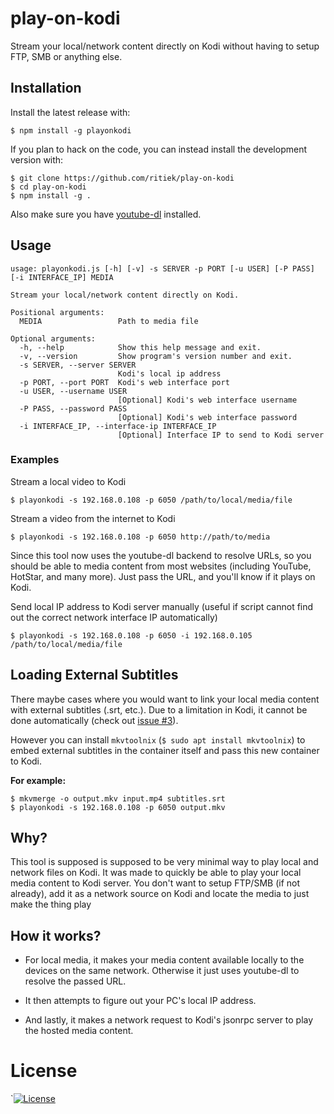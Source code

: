 # play-on-kodi

Stream your local/network content directly on Kodi without having to
setup FTP, SMB or anything else.

## Installation

Install the latest release with:
```
$ npm install -g playonkodi
```

If you plan to hack on the code, you can instead install the development version with:
```
$ git clone https://github.com/ritiek/play-on-kodi
$ cd play-on-kodi
$ npm install -g .
```

Also make sure you have
[youtube-dl](https://github.com/rg3/youtube-dl/blob/master/README.md#installation) installed.

## Usage

```
usage: playonkodi.js [-h] [-v] -s SERVER -p PORT [-u USER] [-P PASS] [-i INTERFACE_IP] MEDIA

Stream your local/network content directly on Kodi.

Positional arguments:
  MEDIA                 Path to media file

Optional arguments:
  -h, --help            Show this help message and exit.
  -v, --version         Show program's version number and exit.
  -s SERVER, --server SERVER
                        Kodi's local ip address
  -p PORT, --port PORT  Kodi's web interface port
  -u USER, --username USER
                        [Optional] Kodi's web interface username
  -P PASS, --password PASS
                        [Optional] Kodi's web interface password
  -i INTERFACE_IP, --interface-ip INTERFACE_IP
                        [Optional] Interface IP to send to Kodi server
```

### Examples

Stream a local video to Kodi
```
$ playonkodi -s 192.168.0.108 -p 6050 /path/to/local/media/file
```

Stream a video from the internet to Kodi
```
$ playonkodi -s 192.168.0.108 -p 6050 http://path/to/media
```

Since this tool now uses the youtube-dl backend to resolve URLs, so you should
be able to media content from most websites (including YouTube, HotStar, and many more).
Just pass the URL, and you'll know if it plays on Kodi.

Send local IP address to Kodi server manually (useful if script cannot find out
the correct network interface IP automatically)
```
$ playonkodi -s 192.168.0.108 -p 6050 -i 192.168.0.105 /path/to/local/media/file
```

## Loading External Subtitles

There maybe cases where you would want to link your local media content with external
subtitles (.srt, etc.). Due to a limitation in Kodi, it cannot be done automatically
(check out [issue #3](https://github.com/ritiek/play-on-kodi/issues/3)).

However you can install `mkvtoolnix` (`$ sudo apt install mkvtoolnix`) to embed
external subtitles in the container itself and pass this new container to Kodi.

**For example:**
```
$ mkvmerge -o output.mkv input.mp4 subtitles.srt
$ playonkodi -s 192.168.0.108 -p 6050 output.mkv
```

## Why?

This tool is supposed is supposed to be very minimal way to play local and
network files on Kodi. It was made to quickly be able to play your local media
content to Kodi server. You don't want to setup FTP/SMB (if not already), add it
as a network source on Kodi and locate the media to just make the thing play


## How it works?

- For local media, it makes your media content available locally to the devices
  on the same network. Otherwise it just uses youtube-dl to resolve the passed URL.

- It then attempts to figure out your PC's local IP address.

- And lastly, it makes a network request to Kodi's jsonrpc server to play the
  hosted media content.



# License

`[![License](https://img.shields.io/github/license/ritiek/play-on-kodi.svg)](https://github.com/ritiek/play-on-kodi/blob/master/LICENSE)
